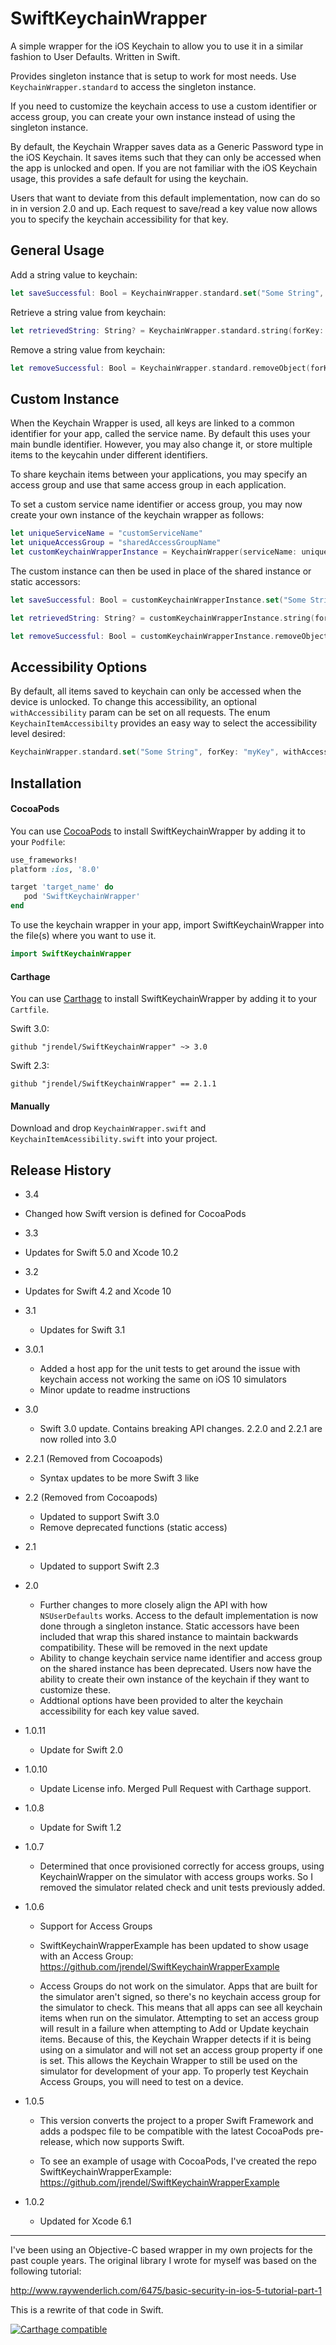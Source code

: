 # SwiftKeychainWrapper

A simple wrapper for the iOS Keychain to allow you to use it in a similar fashion to User Defaults. Written in Swift.

Provides singleton instance that is setup to work for most needs. Use `KeychainWrapper.standard` to access the singleton instance.

If you need to customize the keychain access to use a custom identifier or access group, you can create your own instance instead of using the singleton instance.

By default, the Keychain Wrapper saves data as a Generic Password type in the iOS Keychain. It saves items such that they can only be accessed when the app is unlocked and open. If you are not familiar with the iOS Keychain usage, this provides a safe default for using the keychain.

Users that want to deviate from this default implementation, now can do so in in version 2.0 and up. Each request to save/read a key value now allows you to specify the keychain accessibility for that key.

## General Usage

Add a string value to keychain:
``` swift
let saveSuccessful: Bool = KeychainWrapper.standard.set("Some String", forKey: "myKey")
```

Retrieve a string value from keychain:
``` swift
let retrievedString: String? = KeychainWrapper.standard.string(forKey: "myKey")
```

Remove a string value from keychain:
``` swift
let removeSuccessful: Bool = KeychainWrapper.standard.removeObject(forKey: "myKey")
```

## Custom Instance

When the Keychain Wrapper is used, all keys are linked to a common identifier for your app, called the service name. By default this uses your main bundle identifier. However, you may also change it, or store multiple items to the keycahin under different identifiers.

To share keychain items between your applications, you may specify an access group and use that same access group in each application.

To set a custom service name identifier or access group, you may now create your own instance of the keychain wrapper as follows:

``` swift
let uniqueServiceName = "customServiceName"
let uniqueAccessGroup = "sharedAccessGroupName"
let customKeychainWrapperInstance = KeychainWrapper(serviceName: uniqueServiceName, accessGroup: uniqueAccessGroup)
```
The custom instance can then be used in place of the shared instance or static accessors:

``` swift
let saveSuccessful: Bool = customKeychainWrapperInstance.set("Some String", forKey: "myKey")

let retrievedString: String? = customKeychainWrapperInstance.string(forKey: "myKey")

let removeSuccessful: Bool = customKeychainWrapperInstance.removeObject(forKey: "myKey")
```

## Accessibility Options

By default, all items saved to keychain can only be accessed when the device is unlocked. To change this accessibility, an optional `withAccessibility` param can be set on all requests. The enum `KeychainItemAccessibilty` provides an easy way to select the accessibility level desired:
 
``` swift
KeychainWrapper.standard.set("Some String", forKey: "myKey", withAccessibility: .AfterFirstUnlock)
```

## Installation

#### CocoaPods
You can use [CocoaPods](http://cocoapods.org/) to install SwiftKeychainWrapper by adding it to your `Podfile`:

``` ruby
use_frameworks!
platform :ios, '8.0'

target 'target_name' do
   pod 'SwiftKeychainWrapper'
end
```

To use the keychain wrapper in your app, import SwiftKeychainWrapper into the file(s) where you want to use it.

``` swift
import SwiftKeychainWrapper
```

#### Carthage
You can use [Carthage](https://github.com/Carthage/Carthage) to install SwiftKeychainWrapper by adding it to your `Cartfile`.

Swift 3.0:
```
github "jrendel/SwiftKeychainWrapper" ~> 3.0
```

Swift 2.3:
```
github "jrendel/SwiftKeychainWrapper" == 2.1.1
```

#### Manually
Download and drop ```KeychainWrapper.swift``` and ```KeychainItemAcessibility.swift``` into your project.


## Release History

* 3.4
* Changed how Swift version is defined for CocoaPods

* 3.3
* Updates for Swift 5.0 and Xcode 10.2

* 3.2
* Updates for Swift 4.2 and Xcode 10

* 3.1
    * Updates for Swift 3.1

* 3.0.1
    * Added a host app for the unit tests to get around the issue with keychain access not working the same on iOS 10 simulators
    * Minor update to readme instructions    

* 3.0
    * Swift 3.0 update. Contains breaking API changes. 2.2.0 and 2.2.1 are now rolled into 3.0

* 2.2.1 (Removed from Cocoapods)
    * Syntax updates to be more Swift 3 like

* 2.2 (Removed from Cocoapods)
    * Updated to support Swift 3.0
    * Remove deprecated functions (static access)

* 2.1
    * Updated to support Swift 2.3

* 2.0
    * Further changes to more closely align the API with how `NSUserDefaults` works. Access to the default implementation is now done through a singleton instance. Static accessors have been included that wrap this shared instance to maintain backwards compatibility. These will be removed in the next update
    * Ability to change keychain service name identifier and access group on the shared instance has been deprecated. Users now have the ability to create their own instance of the keychain if they want to customize these.
    * Addtional options have been provided to alter the keychain accessibility for each key value saved.

* 1.0.11
    * Update for Swift 2.0

* 1.0.10
    * Update License info. Merged Pull Request with Carthage support.

* 1.0.8
    * Update for Swift 1.2

* 1.0.7
    * Determined that once provisioned correctly for access groups, using KeychainWrapper on the simulator with access groups works. So I removed the simulator related check and unit tests previously added.

* 1.0.6
    * Support for Access Groups
    * SwiftKeychainWrapperExample has been updated to show usage with an Access Group: https://github.com/jrendel/SwiftKeychainWrapperExample

    * Access Groups do not work on the simulator. Apps that are built for the simulator aren't signed, so there's no keychain access group for the simulator to check. This means that all apps can see all keychain items when run on the simulator. Attempting to set an access group will result in a failure when attempting to Add or Update keychain items. Because of this, the Keychain Wrapper detects if it is being using on a simulator and will not set an access group property if one is set. This allows the Keychain Wrapper to still be used on the simulator for development of your app. To properly test Keychain Access Groups, you will need to test on a device.

* 1.0.5
    * This version converts the project to a proper Swift Framework and adds a podspec file to be compatible with the latest CocoaPods pre-release, which now supports Swift.

    * To see an example of usage with CocoaPods, I've created the repo SwiftKeychainWrapperExample:  https://github.com/jrendel/SwiftKeychainWrapperExample

* 1.0.2
    * Updated for Xcode 6.1

---

I've been using an Objective-C based wrapper in my own projects for the past couple years. The original library I wrote for myself was based on the following tutorial:

http://www.raywenderlich.com/6475/basic-security-in-ios-5-tutorial-part-1

This is a rewrite of that code in Swift.

[![Carthage compatible](https://img.shields.io/badge/Carthage-compatible-4BC51D.svg?style=flat)](https://github.com/Carthage/Carthage)
